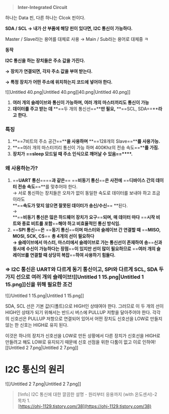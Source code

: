 > **Inter-Integrated Circuit**

하나는 Data 핀, 다른 하나는 Clcok 핀이다.

**SDA / SCL → 내가 산 부품에 해당 핀이 있다면, I2C 통신이 가능하다.**

Master / Slave라는 용어를 대체로 사용 → Main / Sub라는 용어로 대체중 ㅋ

  

**동작**

**I2C 통신을 하는 장치들은 주소 값을 가진다.**

**→ 장치가 연결되면, 각자 주소 값을 부여 받는다.**

**→ 특정 장치가 어떤 주소에 위치하는지 코드에 넣어야 한다.**

  ![[Untitled 40.png|Untitled 40.png]]40.png|Untitled 40.png]]

1. **여러 개의 슬레이브와 통신이 가능하며, 여러 개의 마스터끼리도 통신이 가능**
2. **데이터를 주고 받는 데** **==두 개의 통신선==****만 필요,** **==SCL, SDA==****라고 한다.**

  

### **특징**

1. **==7비트의 주소 공간==****을 사용하며** **==128개의 Slave==****를 사용가능.**
2. **==여러 개의 마스터끼리 통신이 가능 하며 400Khz의 전송 속도==****를 가짐.**
3. **장치가** **==sleep 모드일 때 주소 인식으로 깨어날 수 있음==****.**

  

### **왜 사용하는가?**

1. ==**UART 통신**====**과 같은**== ==**비동기 통신**==**은 사전에** ==**디바이스 간의 데이터 전송 속도**==**를 맞추어야 한다.  
    → 서로 통신하는 장치들은 오차가 없이 동일한 속도로 데이터를 보내야 하고 조금이라도  
    **==**속도가 맞지 않으면 잘못된 데이터가 송신/수신**== **된다.  
    →  
    **==**비동기 통신은 많은 하드웨어 장치가 요구**==**되며, 매 데이터 마다** ==**시작 비트와 종료 비트를 포함**==**해야 하고 비효율적인 통신 방식임.**
2. ==**SPI 통신**==**은** ==**동기 통신**==**이며 마스터와 슬레이브 간 연결할 때** ==**MISO, MOSI, SCK, CS**== **총 4개의 선이 필요하다  
    → 슬레이브에서 마스터, 마스터에서 슬레이브로 가는 통신선이 존재하여 송**==**신과 동시에 수신이 가능하다는 장점**==**이 있지만 선이 많이 필요하므로** ==**여러 개의 슬레이브를 연결할 때 상당히 복잡**==**하여 사용하기 힘들다.**

### ⇒ I2C 통신은 UART와 다르게 동기 통신이고, SPI와 다르게 SCL, SDA 두가지 선으로 여러 개의 슬레이브![[Untitled 1 15.png|Untitled 1 15.png]]신을 위해 필요한 조건

![[/Untitled 1 15.png|Untitled 1 15.png]]

SDA, SCL 선은 기본 값(디폴트)으로 HIGH인 상태여야 한다. 그러므로 이 두 개의 선이 HIGH인 상태가 되기 위해서는 반드시 버스에 PULLUP 저항을 달아주어야 한다. 각각의 신호선은 PULLUP 저항으로 연결되어 있어서 어떤 장치도 신호선을 LOW로 만들지 않는 한 신호는 HIGH로 유지 된다.

  

이것은 하나의 장치가 신호선을 LOW로 만든 상황에서 다른 장치가 신호선을 HIGH로 만들려고 해도 LOW로 유지되기 때문에 신호 선점을 위한 다툼이 없고 이로 인하여![[Untitled 2 7.png|Untitled 2 7.png]]

  

  

# I2C 통신의 원리

![[/Untitled 2 7.png|Untitled 2 7.png]]

> [!info] I2C 통신에 대한 깔끔한 설명 - 원리부터 응용까지 (with 온도센서)-2  
> 목차 1.  
> [https://ohj-1129.tistory.com/38](https://ohj-1129.tistory.com/38)